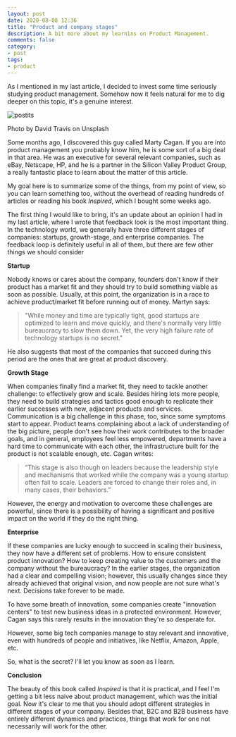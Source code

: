 ```yaml
---
layout: post
date: 2020-08-08 12:36
title: "Product and company stages"
description: A bit more about my learnins on Product Management.
comments: false
category: 
- post
tags:
- product
---
```


As I mentioned in my last article, I decided to invest some time seriously studying product management. Somehow now it feels natural for me to dig deeper on this topic, it's a genuine interest.

![postits](https://cdn.substack.com/image/fetch/w_1456,c_limit,f_auto,q_auto:good,fl_progressive:steep/https%3A%2F%2Fbucketeer-e05bbc84-baa3-437e-9518-adb32be77984.s3.amazonaws.com%2Fpublic%2Fimages%2Fd7db928e-80e5-47cd-ab1f-52f931433467_2560x1707.jpeg)

Photo by David Travis on Unsplash

Some months ago, I discovered this guy called Marty Cagan. If you are into product management you probably know him, he is some sort of a big deal in that area. He was an executive for several relevant companies, such as eBay, Netscape, HP, and he is a partner in the Silicon Valley Product Group, a really fantastic place to learn about the matter of this article.

My goal here is to summarize some of the things, from my point of view, so you can learn something too, without the overhead of reading hundreds of articles or reading his book *Inspired*, which I bought some weeks ago.

The first thing I would like to bring, it's an update about an opinion I had in my last article, where I wrote that feedback look is the most important thing. In the technology world, we generally have three different stages of companies: startups, growth-stage, and enterprise companies. The feedback loop is definitely useful in all of them, but there are few other things we should consider

**Startup**

Nobody knows or cares about the company, founders don't know if their product has a market fit and they should try to build something viable as soon as possible. Usually, at this point, the organization is in a race to achieve product/market fit before running out of money. Martyn says:

> "While money and time are typically tight, good startups are optimized to learn and move quickly, and there's normally very little bureaucracy to slow them down. Yet, the very high failure rate of technology startups is no secret."

He also suggests that most of the companies that succeed during this period are the ones that are great at product discovery.

**Growth Stage**

When companies finally find a market fit, they need to tackle another challenge: to effectively grow and scale. Besides hiring lots more people, they need to build strategies and tactics good enough to replicate their earlier successes with new, adjacent products and services. Communication is a big challenge in this phase, too, since some symptoms start to appear. Product teams complaining about a lack of understanding of the big picture, people don't see how their work contributes to the broader goals, and in general, employees feel less empowered, departments have a hard time to communicate with each other, the infrastructure built for the product is not scalable enough, etc. Cagan writes:

> “This stage is also though on leaders because the leadership style and mechanisms that worked while the company was a young startup often fail to scale. Leaders are forced to change their roles and, in many cases, their behaviors.”

However, the energy and motivation to overcome these challenges are powerful, since there is a possibility of having a significant and positive impact on the world if they do the right thing.

**Enterprise**

If these companies are lucky enough to succeed in scaling their business, they now have a different set of problems. How to ensure consistent product innovation? How to keep creating value to the customers and the company without the bureaucracy? In the earlier stages, the organization had a clear and compelling vision; however, this usually changes since they already achieved that original vision, and now people are not sure what's next. Decisions take forever to be made.

To have some breath of innovation, some companies create "innovation centers" to test new business ideas in a protected environment. However, Cagan says this rarely results in the innovation they're so desperate for.

However, some big tech companies manage to stay relevant and innovative, even with hundreds of people and initiatives, like Netflix, Amazon, Apple, etc.

So, what is the secret? I'll let you know as soon as I learn.

**Conclusion**

The beauty of this book called *Inspired* is that it is practical, and I feel I'm getting a bit less naive about product management, which was the initial goal. Now it's clear to me that you should adopt different strategies in different stages of your company. Besides that, B2C and B2B business have entirely different dynamics and practices, things that work for one not necessarily will work for the other.